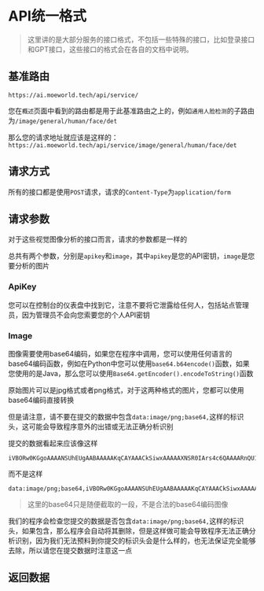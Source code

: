 # API统一格式
> 这里讲的是大部分服务的接口格式，不包括一些特殊的接口，比如登录接口和GPT接口，这些接口的格式会在各自的文档中说明。

## 基准路由
```https://ai.moeworld.tech/api/service/```

您在`概述`页面中看到的路由都是用于此基准路由之上的，例如`通用人脸检测`的子路由为`/image/general/human/face/det`

那么您的请求地址就应该是这样的：`https://ai.moeworld.tech/api/service/image/general/human/face/det`

## 请求方式
所有的接口都是使用`POST`请求，请求的`Content-Type`为`application/form`

## 请求参数
对于这些视觉图像分析的接口而言，请求的参数都是一样的

总共有两个参数，分别是`apikey`和`image`，其中`apikey`是您的API密钥，`image`是您要分析的图片

### ApiKey
您可以在控制台的仪表盘中找到它，注意不要将它泄露给任何人，包括站点管理员，因为管理员不会向您索要您的个人API密钥

### Image
图像需要使用base64编码，如果您在程序中调用，您可以使用任何语言的base64编码函数，例如在Python中您可以使用`base64.b64encode()`函数，如果您使用的是Java，那么您可以使用`Base64.getEncoder().encodeToString()`函数

原始图片可以是jpg格式或者png格式，对于这两种格式的图片，您都可以使用base64编码直接转换

但是请注意，请不要在提交的数据中包含`data:image/png;base64,`这样的标识头，这可能会导致程序意外的出错或无法正确分析识别

提交的数据看起来应该像这样
```
iVBORw0KGgoAAAANSUhEUgAABAAAAAKqCAYAAACkSiwxAAAAAXNSR0IArs4c6QAAAARnQU1BAACxjwv8YQUAAAAJcEhZcwAAEnQAABJ0Ad5mH3gAAP+lSURBVHhe7P31m1tZlq2N9l908TvnuweaqruLK9EYHKEQh0KsEIeCOczMzMzMzGxn2k4no5MZatw55taSt+VwQlVlVXcd/zCezby3tN6x5prrH0aNfgbPj3oazz73Bzzz7O9VHH/u+ad0vllOcR6XP/3M71RPPf3bR9YdM/Y5jB33PMaNH4XxFaN1mvO5Htf/w1O/UXGc+7BvO3rMsw+p/
```
而不是这样
```
data:image/png;base64,iVBORw0KGgoAAAANSUhEUgAABAAAAAKqCAYAAACkSiwxAAAAAXNSR0IArs4c6QAAAARnQU1BAACxjwv8YQUAAAAJcEhZcwAAEnQAABJ0Ad5mH3gAAP+lSURBVHhe7P31m1tZlq2N9l908TvnuweaqruLK9EYHKEQh0KsEIeCOczMzMzMzGxn2k4no5MZatw55taSt+VwQlVlVXcd/zCezby3tN6x5prrH0aNfgbPj3oazz73Bzzz7O9VHH/u+ad0vllOcR6XP/3M71RPPf3bR9YdM/Y5jB33PMaNH4XxFaN1mvO5Htf/w1O/UXGc+7BvO3rMsw+p/
```

> 这里的base64只是随便截取的一段，不是合法的base64编码图像

我们的程序会检查您提交的数据是否包含`data:image/png;base64,`这样的标识头，如果包含，那么程序会自动将其删除，但是这样做可能会导致程序无法正确分析识别，因为我们无法预料到你提交的标识头会是什么样的，也无法保证完全能够去除，所以请您在提交数据时注意这一点

## 返回数据
